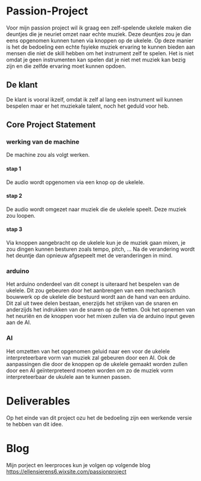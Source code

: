 # Passion-Project
Voor mijn passion project wil ik graag een zelf-spelende ukelele maken die deuntjes die je neuriet omzet naar echte muziek. Deze deuntjes zou je dan eens opgenomen kunnen tunen via knoppen op de ukelele. Op deze manier is het de bedoeling een echte fsyieke muziek ervaring te kunnen bieden aan mensen die niet de skill hebben om het instrument zelf te spelen. Het is niet omdat je geen instrumenten kan spelen dat je niet met muziek kan bezig zijn en die zelfde ervaring moet kunnen opdoen. 
## De klant
De klant is vooral ikzelf, omdat ik zelf al lang een instrument wil kunnen bespelen maar er het muziekale talent, noch het geduld voor heb.
## Core Project Statement
### werking van de machine 
De machine zou als volgt werken. 
 #### stap 1
 De audio wordt opgenomen via een knop op de ukelele.
 
 #### stap 2
 De audio wordt omgezet naar muziek die de ukelele speelt. Deze muziek zou loopen.
 
 #### stap 3 
 Via knoppen aangebracht op de ukelele kun je de muziek gaan mixen, je zou dingen kunnen besturen zoals tempo, pitch, ...
 Na de verandering wordt het deuntje dan opnieuw afgsepeelt met de veranderingen in mind. 

### arduino
Het arduino onderdeel van dit conept is uiteraard het bespelen van de ukelele. Dit zou gebeuren door het aanbrengen van een mechanisch bouwwerk op de ukelele die bestuurd wordt aan de hand van een arduino. 
Dit zal uit twee delen bestaan, enerzijds het strijken van de snaren en anderzijds het indrukken van de snaren op de fretten. 
Ook het opnemen van het neuriën en de knoppen voor het mixen zullen via de arduino input geven aan de AI.

### AI
Het omzetten van het opgenomen geluid naar een voor de ukelele interpreteerbare vorm van muziek zal gebeuren door een AI.
Ook de aanpassingen die door de knoppen op de ukelele gemaakt worden zullen door een AI geïnterpreteerd moeten worden om zo de muziek vorm interpreteerbaar de ukulele aan te kunnen passen. 

# Deliverables
Op het einde van dit project ozu het de bedoeling zijn een werkende versie te hebben van dit idee.

# Blog
Mijn porject en leerproces kun je volgen op volgende blog
https://ellensierens6.wixsite.com/passionproject
